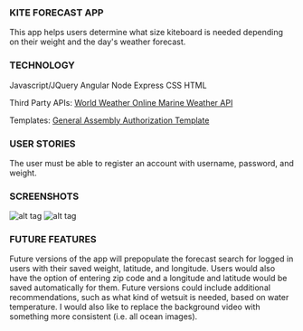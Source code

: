 ### KITE FORECAST APP

This app helps users determine what size kiteboard is needed depending on their weight and the day's weather forecast.

### TECHNOLOGY
Javascript/JQuery
Angular
Node
Express
CSS
HTML

Third Party APIs:
[World Weather Online Marine Weather API](https://developer.worldweatheronline.com/api/marine-weather-api.aspx)

Templates:
[General Assembly Authorization Template](https://github.com/rapala61/express_auth_student_template)


### USER STORIES

The user must be able to register an account with username, password, and weight.



### SCREENSHOTS
![alt tag](http://i.imgur.com/OHjnPFz.png)
![alt tag](http://i.imgur.com/HHKwyr3.png)

<!-- ### APPROACH -->

### FUTURE FEATURES
Future versions of the app will prepopulate the forecast search for logged in users with their saved weight, latitude, and longitude. Users would also have the option of entering zip code and a longitude and latitude would be saved automatically for them. Future versions could include additional recommendations, such as what kind of wetsuit is needed, based on water temperature. I would also like to replace the background video with something more consistent (i.e. all ocean images).
